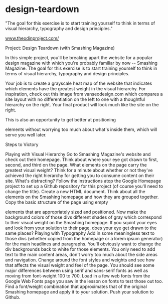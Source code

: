 design-teardown
===============

"The goal for this exercise is to start training yourself to think in terms of visual hierarchy, typography and design principles."

www.theodinproject.com/

Project: Design Teardown (with Smashing Magazine)

In this simple project, you'll be breaking apart the website for a popular design magazine with which you're probably familiar by now -- Smashing Magazine. The goal for this exercise is to start training yourself to think in terms of visual hierarchy, typography and design principles.

Your job is to create a grayscale heat map of the website that indicates which elements have the greatest weight in the visual hierarchy. For inspiration, check out this image from vanseodesign.com which compares a site layout with no differentiation on the left to one with a thoughtful hierarchy on the right. Your final product will look much like the site on the right.

This is also an opportunity to get better at positioning <div> elements without worrying too much about what's inside them, which will serve you well later.

Steps to Victory

Playing with Visual Hierarchy
Go to Smashing Magazine's website and check out their homepage. Think about where your eye got drawn to first, second, and third on the page. What elements on the page carry the greatest visual weight?
Think for a minute about whether or not they've achieved the right hierarchy for getting you to consume content on their site. What's distracting?
Follow the instructions atop the Google Homepage project to set up a Github repository for this project (of course you'll need to change the title).
Create a new HTML document.
Think about all the elements on the Smashing homepage and how they are grouped together.
Copy the basic structure of the page using empty <div> elements that are appropriately sized and positioned.
Now make the background colors of those divs different shades of gray which correspond to their visual weight on the Smashing homepage. If you squint your eyes and look from your solution to their page, does your eye get drawn to the same places?
Playing with Typography
Add in some meaningless text to those divs (whether copied from the homepage or a lorem ipsum generator) for the main headlines and paragraphs. You'll obviously want to change the div backgrounds back to white for those elements. You only need to add text to the main content areas, don't worry too much about the side areas and navigation.
Change around the font styles and weights and see how that affects the visual weight and feel of the page. You should see some major differences between using serif and sans-serif fonts as well as moving from font-weight 100 to 700.
Load in a few web fonts from the Google Web Fonts page you saw in the lesson on fonts to test those out too.
Find a font/weight combination that approximates that of the original Smashing homepage and apply it to your solution.
Push your solution to Github.